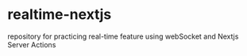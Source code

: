 # realtime-nextjs
repository for practicing real-time feature using webSocket and Nextjs Server Actions
